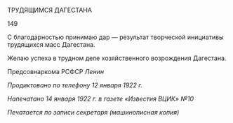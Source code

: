 ТРУДЯЩИМСЯ ДАГЕСТАНА

  

149

  

С благодарностью принимаю дар — результат творческой инициативы трудящихся масс Дагестана.

Желаю успеха в трудном деле хозяйственного возрождения Дагестана.

Предсовнаркома РСФСР _Ленин_

  

_Продиктовано по телефону_ _12 января 1922 г._

_Напечатано 14 января 1922 г. в газете «Известия ВЦИК» №10_

  

_Печатается по записи секретаря_ _(машинописная копия)_